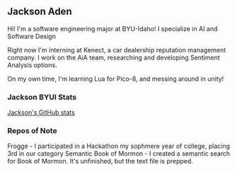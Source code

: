 ## Jackson Aden
Hi! I'm a software engineering major at BYU-Idaho! I specialize in AI and Software Design 

Right now I'm interning at Kenect, a car dealership reputation management company. I work on the AiA team, researching and developing Sentiment Analysis options.

On my own time, I'm learning Lua for Pico-8, and messing around in unity!

### Jackson BYUI Stats 
[Jackson's GitHub stats](https://github-readme-stats.vercel.app/api?username=BearBait16&show_icons=true&theme=github_dark)

### Repos of Note
Frogge - I participated in a Hackathon my sophmere year of college, placing 3rd in our category
Semantic Book of Mormon - I created a semantic search for Book of Mormon. It's unfinished, but the text file is prepped. 
